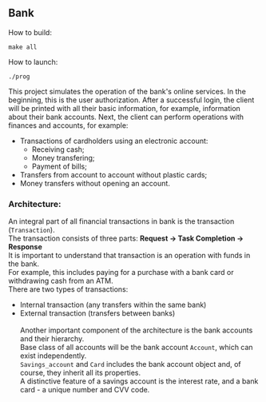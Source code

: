 ## Bank

How to build:
```
make all
```

How to launch:
```
./prog
```

This project simulates the operation of the bank's online services.
In the beginning, this is the user authorization. After a successful login, the client will be printed
with all their basic information, for example, information about their bank accounts.
Next, the client can perform operations with finances and accounts, for example:
- Transactions of cardholders using an electronic account:
    - Receiving cash;
    - Money transfering;
    - Payment of bills;
- Transfers from account to account without plastic cards;
- Money transfers without opening an account.


### Architecture:
An integral part of all financial transactions in bank is the transaction (`Transaction`). <br>
The transaction consists of three parts: <b> Request -> Task Completion -> Response </b>  <br>
It is important to understand that transaction is an operation with funds in the bank. <br>
For example, this includes paying for a purchase with a bank card or withdrawing cash from an ATM. <br>
There are two types of transactions:
- Internal transaction (any transfers within the same bank)
- External transaction (transfers between banks)
<br><br>
Another important component of the architecture is the bank accounts and their hierarchy. <br>
Base class of all accounts will be the bank account `Account`, which can exist independently. <br>
`Savings_account` and `Card` includes the bank account object and, of course, they inherit all its properties. <br>
A distinctive feature of a savings account is the interest rate, and a bank card - a unique number and CVV code.
